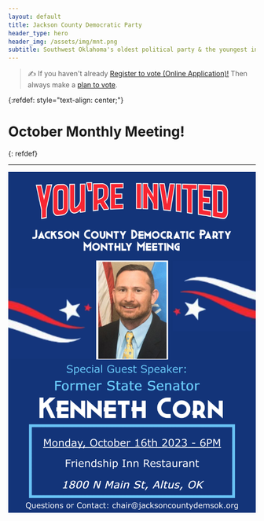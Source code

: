 ```yaml
---
layout: default
title: Jackson County Democratic Party
header_type: hero
header_img: /assets/img/mnt.png
subtitle: Southwest Oklahoma's oldest political party & the youngest in spirit 
---
```

>:writing_hand: If you haven't already [Register to vote (Online Application)!](https://okvoterportal.okelections.us/_) Then always make a [plan to vote](https://oklahoma.gov/elections/voters/voting-101.html).

{:refdef: style="text-align: center;"}
# October Monthly Meeting!
{: refdef}
***
![My image Name](/assets/img/announce/OctMeeting.png)
